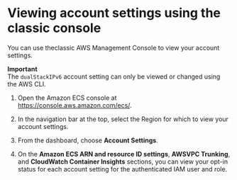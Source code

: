 # Viewing account settings using the classic console<a name="ecs-viewing-longer-id-settings-classic"></a>

You can use theclassic AWS Management Console to view your account settings\.

**Important**  
The `dualStackIPv6` account setting can only be viewed or changed using the AWS CLI\.

1. Open the Amazon ECS console at [https://console\.aws\.amazon\.com/ecs/](https://console.aws.amazon.com/ecs/)\.

1. In the navigation bar at the top, select the Region for which to view your account settings\. 

1. From the dashboard, choose **Account Settings**\.

1. On the **Amazon ECS ARN and resource ID settings**, **AWSVPC Trunking**, and **CloudWatch Container Insights** sections, you can view your opt\-in status for each account setting for the authenticated IAM user and role\.